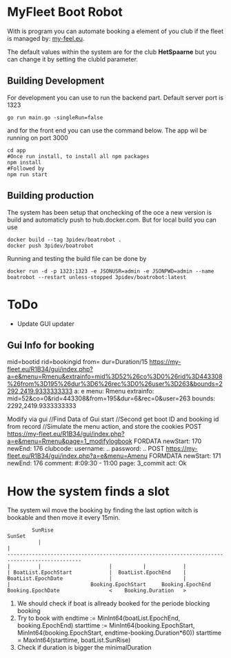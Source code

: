 # MyFleet Boot Robot
With is program you can automate booking a element of you club if the fleet is managed by: [my-feel.eu](https://my-fleet.eu/).

The default values within the system are for the club **HetSpaarne** but you can change it by setting the clubId parameter.
 
## Building Development

For development you can use to run the backend part. Default server port is 1323
```
go run main.go -singleRun=false
```
and for the front end you can use the command below. The app wil be running on port 3000
```
cd app
#Once run install, to install all npm packages
npm install
#Followed by
npm run start
``` 

## Building production

The system has been setup that onchecking of the oce a new version is build and automaticly push to hub.docker.com. But for local build you can use

```
docker build --tag 3pidev/boatrobot .
docker push 3pidev/boatrobot
```

Running and testing the build file can be done by
```
docker run -d -p 1323:1323 -e JSONUSR=admin -e JSONPWD=admin --name boatrobot --restart unless-stopped 3pidev/boatrobot:latest
```

# ToDo
* Update GUI updater


## Gui Info for booking
mid=bootid
rid=bookingid
from=
dur=Duration/15
https://my-fleet.eu/R1B34/gui/index.php?a=e&menu=Rmenu&extrainfo=mid%3D52%26co%3D0%26rid%3D443308%26from%3D195%26dur%3D6%26rec%3D0%26user%3D263&bounds=2292,2419.9333333333
a: e
menu: Rmenu
extrainfo: mid=52&co=0&rid=443308&from=195&dur=6&rec=0&user=263
bounds: 2292,2419.9333333333

Modify via gui
//Find Data of Gui start
//Second get boot ID and booking id from record
//Simulate the menu action, and store the cookies
POST https://my-fleet.eu/R1B34/gui/index.php?a=e&menu=Rmenu&page=1_modifylogbook
FORDATA
newStart: 170
newEnd: 176
clubcode: 
username: ..
password: ..
POST https://my-fleet.eu/R1B34/gui/index.php?a=e&menu=Amenu
FORMDATA
newStart: 171
newEnd: 176
comment: #:09:30 - 11:00
page: 3_commit
act: Ok


# How the system finds a slot
The system wil move the booking by finding the last option witch is bookable and then move it every 15min.

```
        SunRise                                                           SunSet
          |                                                                 |
----------------------------------------------------------------------------------------------
|         |                      |          |            | 
| BoatList.EpochStart            |  BoatList.EpochEnd    |
BoatList.EpochDate               |                       |
|                          Booking.EpochStart     Booking.EpochEnd        
Booking.EpochDate                <    Booking.Duration   >
```

1. We should check if boat is allready booked for the periode blocking booking
2. Try to book with 	endtime := MinInt64(boatList.EpochEnd, booking.EpochEnd)
	starttime := MinInt64(booking.EpochStart, MinInt64(booking.EpochStart, endtime-booking.Duration*60))
	starttime = MaxInt64(starttime, boatList.SunRise)
3. Check if duration is bigger the minimalDuration